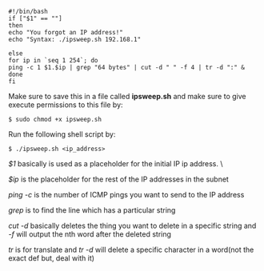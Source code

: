 ```
#!/bin/bash
if ["$1" == ""]
then 
echo "You forgot an IP address!"
echo "Syntax: ./ipsweep.sh 192.168.1"

else
for ip in `seq 1 254`; do
ping -c 1 $1.$ip | grep "64 bytes" | cut -d " " -f 4 | tr -d ":" &
done 
fi
```

Make sure to save this in a file called **ipsweep.sh** and make sure to give execute permissions to this file by:

```
$ sudo chmod +x ipsweep.sh
```

Run the following shell script by: 

```
$ ./ipsweep.sh <ip_address>
```

*$1* basically is used as a placeholder for the initial IP ip address. \

*$ip* is the placeholder for the rest of the IP addresses in the subnet

*ping -c* is the number of ICMP pings you want to send to the IP address

*grep* is to find the line which has a particular string

*cut -d* basically deletes the thing you want to delete in a specific string and *-f* will output the nth word after the deleted string

*tr* is for translate and *tr -d* will delete a specific character in a word(not the exact def but, deal with it)
